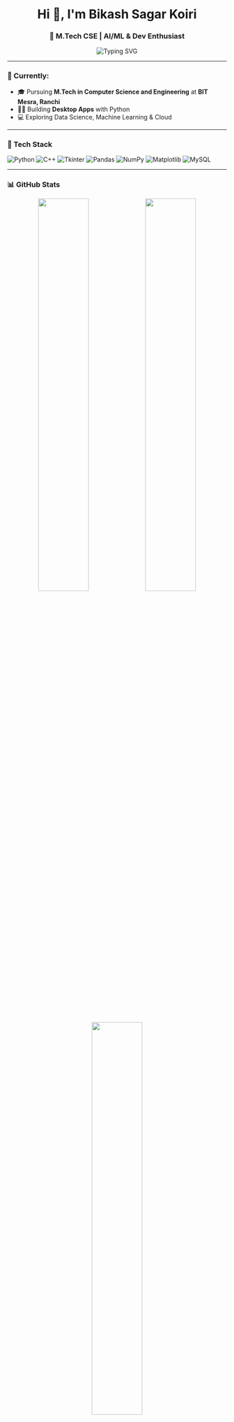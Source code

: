 <h1 align="center">Hi 👋, I'm Bikash Sagar Koiri</h1>
<h3 align="center">🚀 M.Tech CSE | AI/ML & Dev Enthusiast</h3>

<p align="center">
  <img src="https://readme-typing-svg.demolab.com?font=Fira+Code&size=22&duration=3000&pause=1000&center=true&width=435&lines=Always+learning+new+things;Building+data-driven+apps;Loves+clean+code" alt="Typing SVG" />
</p>

---

### 🌱 Currently:
- 🎓 Pursuing **M.Tech in Computer Science and Engineering** at **BIT Mesra, Ranchi**
- 👨‍💻 Building **Desktop Apps** with Python 
- 💻 Exploring Data Science, Machine Learning & Cloud

---

### 🔧 Tech Stack

![Python](https://img.shields.io/badge/-Python-3776AB?style=for-the-badge&logo=python&logoColor=white)
![C++](https://img.shields.io/badge/-C++-00599C?style=for-the-badge&logo=c%2b%2b&logoColor=white)
![Tkinter](https://img.shields.io/badge/-Tkinter-FFDE57?style=for-the-badge&logo=python&logoColor=black)
![Pandas](https://img.shields.io/badge/-Pandas-150458?style=for-the-badge&logo=pandas)
![NumPy](https://img.shields.io/badge/-NumPy-013243?style=for-the-badge&logo=numpy)
![Matplotlib](https://img.shields.io/badge/-Matplotlib-11557C?style=for-the-badge&logo=plotly)
![MySQL](https://img.shields.io/badge/-MySQL-00000F?style=for-the-badge&logo=mysql)


---

### 📊 GitHub Stats

<p align="center">
  <img src="https://github-readme-stats.vercel.app/api?username=Bikash07-git&show_icons=true&include_all_commits=true&count_private=true&hide_title=true&theme=tokyonight" width="48%" />
  <img src="https://streak-stats.demolab.com?user=Bikash07-git&theme=tokyonight&hide_border=true" width="48%" />
</p>

<p align="center">
  <img src="https://github-readme-stats.vercel.app/api/top-langs/?username=Bikash07-git&layout=compact&theme=tokyonight&hide_progress=false&langs_count=8" width="48%" />
</p>

---

### 📈 Contribution Graph

<p align="center">
  <img src="https://github-readme-activity-graph.vercel.app/graph?username=Bikash07-git&theme=tokyo-night&area=true&hide_border=true" />
</p>


---

### 📋 Profile Summary Card

<p align="center">
  <img src="https://github-profile-summary-cards.vercel.app/api/cards/profile-details?username=Bikash07-git&theme=tokyonight" width="90%" />
</p>

---

### 📫 Let's Connect

[![LinkedIn](https://img.shields.io/badge/-LinkedIn-0A66C2?style=flat&logo=linkedin&logoColor=white)](https://www.linkedin.com/in/bikashsk26/)
[![GitHub](https://img.shields.io/badge/-GitHub-black?style=flat&logo=github)](https://github.com/Bikash07-git)
[![Gmail](https://img.shields.io/badge/-Email-D14836?style=flat&logo=gmail&logoColor=white)](mailto:bikashsagar0426@gmail.com)

---

> 🚀 “Code. Learn. Build. Repeat.” — Keep pushing forward!
